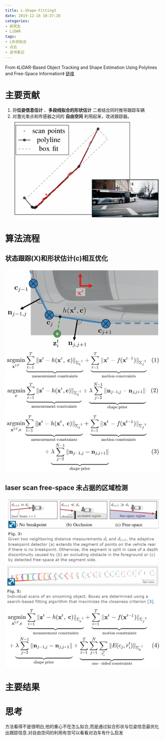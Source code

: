 ```yaml
---
title: L-Shape-Fitting3
date: 2019-12-16 10:37:20
categories:
- 研究生
- LiDAR
tags:
- L形状拟合
- 点云
- 读书笔记
---
```

From 《LiDAR-Based Object Tracking and Shape Estimation Using Polylines and Free-Space Information》
[链接](https://ieeexplore.ieee.org/abstract/document/8593385#full-text-header)
# 主要贡献
1. 将**位姿信息估计** 、**多段线拟合的形状估计** 二者结合同时推导跟踪车辆
2. 对激光束点和传感器之间的 **自由空间** 利用起来，改进跟踪器。
![](L-Shape-Fitting3/1.gif)

<!-- more -->

# 算法流程
## 状态跟踪(X)和形状估计(c)相互优化
![](L-Shape-Fitting3/2.gif) ![](L-Shape-Fitting3/3.png) ![](L-Shape-Fitting3/4.png) ![](L-Shape-Fitting3/5.png)
## laser scan  free-space 未占据的区域检测
![](L-Shape-Fitting3/6.png) ![](L-Shape-Fitting3/7.png) ![](L-Shape-Fitting3/8.png)
# 主要结果

# 思考
方法看得不是很明白,他的重心不在怎么拟合,而是通过拟合形状与位姿信息最优化出跟踪信息.对自由空间的利用有空可以看看对泊车有什么启发
